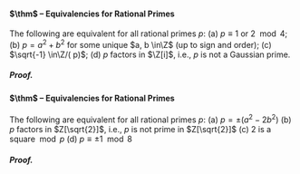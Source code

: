 #### $\thm$ – Equivalencies for Rational Primes
The following are equivalent for all rational primes $p$:
(a) $p \equiv 1$ or $2 \mod 4$;
(b) $p= a^{2} + b^{2}$ for some unique $a, b \in\Z$ (up to sign and order);
(c) $\sqrt{-1} \in\Z/( p)$;
(d) $p$ factors in $\Z[i]$, i.e., $p$ is not a Gaussian prime.

##### *Proof.*



#### $\thm$ – Equivalencies for Rational Primes
The following are equivalent for all rational primes $p$:
(a) $p = \pm(a^{2} - 2b^{2})$
(b) $p$ factors in $Z[\sqrt{2}]$, i.e., $p$ is not prime in $Z[\sqrt{2}]$
(c) $2$ is a square$\mod p$
(d) $p \equiv \pm1 \mod 8$

##### *Proof.*